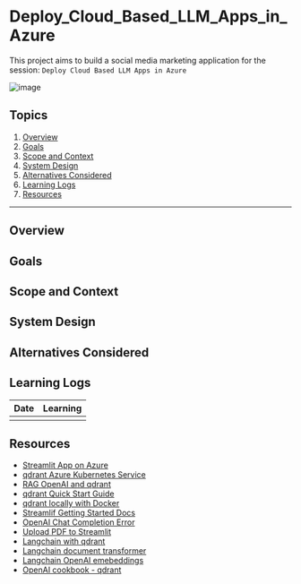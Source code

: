 # Deploy_Cloud_Based_LLM_Apps_in_Azure

This project aims to build a social media marketing application for the session: `Deploy Cloud Based LLM Apps in Azure`

![image](https://github.com/kevinknights29/Deploy_Cloud_Based_LLM_Apps_in_Azure/assets/74464814/e679a904-59be-4e28-8ffa-49c89db7ba24)

## Topics

1. [Overview](#overview)
2. [Goals](#goals)
3. [Scope and Context](#scope-and-context)
4. [System Design](#system-design)
5. [Alternatives Considered](#alternatives-considered)
6. [Learning Logs](#learning-logs)
7. [Resources](#resources)

---

## Overview

## Goals

## Scope and Context

## System Design

## Alternatives Considered

## Learning Logs

| Date | Learning |
|------|----------|
|      |          |

## Resources

- [Streamlit App on Azure](https://towardsdatascience.com/beginner-guide-to-streamlit-deployment-on-azure-f6618eee1ba9)
- [qdrant Azure Kubernetes Service](https://github.com/Azure-Samples/qdrant-azure/blob/main/Azure-Kubernetes-Svc/README.md)
- [RAG OpenAI and qdrant](https://colab.research.google.com/github/qdrant/examples/blob/master/rag-openai-qdrant/rag-openai-qdrant.ipynb#scrollTo=43154775)
- [qdrant Quick Start Guide](https://qdrant.tech/documentation/quick-start/)
- [qdrant locally with Docker](https://github.com/Azure-Samples/qdrant-azure/blob/main/Local-Docker-Deployment/README.md)
- [Streamlif Getting Started Docs](https://docs.streamlit.io/library/get-started)
- [OpenAI Chat Completion Error](https://stackoverflow.com/questions/77444332/openai-python-package-error-chatcompletion-object-is-not-subscriptable)
- [Upload PDF to Streamlit](https://medium.com/@jyotikhetan2/creating-a-pdf-viewer-with-streamlit-uploading-and-displaying-pdf-files-26587097d047)
- [Langchain with qdrant](https://python.langchain.com/docs/integrations/vectorstores/qdrant)
- [Langchain document transformer](https://python.langchain.com/docs/modules/data_connection/document_transformers/)
- [Langchain OpenAI emebeddings](https://python.langchain.com/docs/integrations/text_embedding/openai)
- [OpenAI cookbook - qdrant](https://cookbook.openai.com/examples/vector_databases/qdrant/using_qdrant_for_embeddings_search)
